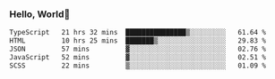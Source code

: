 
### Hello, World🐤

<!--START_SECTION:waka-->

```txt
TypeScript   21 hrs 32 mins  ███████████████▒░░░░░░░░░   61.64 %
HTML         10 hrs 25 mins  ███████▒░░░░░░░░░░░░░░░░░   29.83 %
JSON         57 mins         ▓░░░░░░░░░░░░░░░░░░░░░░░░   02.76 %
JavaScript   52 mins         ▓░░░░░░░░░░░░░░░░░░░░░░░░   02.51 %
SCSS         22 mins         ▒░░░░░░░░░░░░░░░░░░░░░░░░   01.09 %
```

<!--END_SECTION:waka-->
